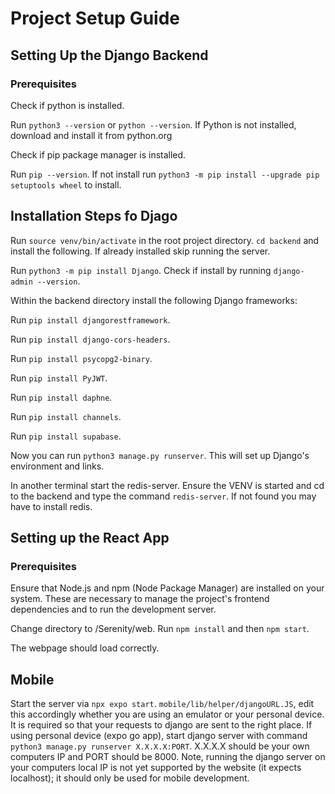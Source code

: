 # Project Setup Guide


## Setting Up the Django Backend

### Prerequisites

Check if python is installed.

Run `python3 --version` or `python --version`.
If Python is not installed, download and install it from python.org


Check if pip package manager is installed.

Run `pip --version`.
If not install run `python3 -m pip install --upgrade pip setuptools wheel` to install.

## Installation Steps fo Djago

Run `source venv/bin/activate` in the root project directory. `cd backend` and install the following. If already installed skip running the server.  

Run `python3 -m pip install Django`.
Check if install by running `django-admin --version`.

Within the backend directory install the following Django frameworks:

Run `pip install djangorestframework`.

Run `pip install django-cors-headers`.

Run `pip install psycopg2-binary`.

Run `pip install PyJWT`.

Run `pip install daphne`.

Run `pip install channels`.

Run `pip install supabase`.

Now you can run `python3 manage.py runserver`. 
This will set up Django's environment and links.

In another terminal start the redis-server. Ensure the VENV is started and cd to the backend and type the command `redis-server`. If not found you may have to install redis.

## Setting up the React App

### Prerequisites
Ensure that Node.js and npm (Node Package Manager) are installed on your system. These are necessary to manage the project's frontend dependencies and to run the development server.

Change directory to /Serenity/web.
Run `npm install` and then `npm start`.

The webpage should load correctly.

## Mobile
Start the server via `npx expo start`.
`mobile/lib/helper/djangoURL.JS`, edit this accordingly whether you are using an emulator or your personal device. It is required so that your requests to django are sent to the right place. If using personal device (expo go app), start django server with command `python3 manage.py runserver X.X.X.X:PORT`. X.X.X.X should be your own computers IP and PORT should be 8000. Note, running the django server on your computers local IP is not yet supported by the website (it expects localhost); it should only be used for mobile development.